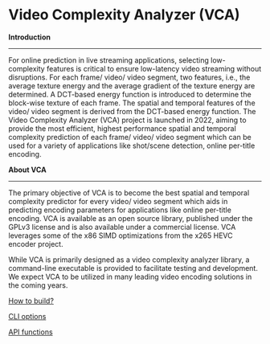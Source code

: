 Video Complexity Analyzer (VCA)
======================

**Introduction**
************
For online prediction in live streaming applications, selecting low-complexity features is critical to ensure low-latency video streaming without disruptions. For each frame/ video/ video segment, two features, i.e., the average texture energy and the average gradient of the texture energy are determined. A DCT-based energy function is introduced to determine the block-wise texture of each frame. The spatial and temporal features of the video/ video segment is derived from the DCT-based energy function. The Video Complexity Analyzer (VCA) project is launched in 2022, aiming to provide the most efficient, highest performance spatial and temporal complexity prediction of each frame/ video/ video segment which can be used for a variety of applications like shot/scene detection, online per-title encoding.

**About VCA**
************
The primary objective of VCA is to become the best spatial and temporal complexity predictor for every video/ video segment which aids in predicting encoding parameters for applications like online per-title encoding. VCA is available as an open source library, published under the GPLv3 license and is also available under a commercial license. VCA leverages some of the x86 SIMD optimizations from the x265 HEVC encoder project.

While VCA is primarily designed as a video complexity analyzer library, a command-line executable is provided to facilitate testing and development. We expect VCA to be utilized in many leading video encoding solutions in the coming years.

[How to build?](build.md)

[CLI options](cli.md)

[API functions](api.md)
